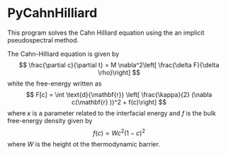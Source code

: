 # PyCahnHilliard
This program solves the Cahn Hilliard equation using the an implicit pseudospectral method. 

The Cahn-Hilliard equation is given by 
$$ \frac{\partial c}{\partial t} = M \nabla^2\left[ \frac{\delta F}{\delta \rho}\right] $$
white the free-energy written as 
$$ F[c] = \int \text{d}{\mathbf{r}} \left[ \frac{\kappa}{2} (\nabla c(\mathbf{r} ))^2 + f(c)\right] $$
where $\kappa$ is a parameter related to the interfacial energy and $f$ is the bulk free-energy density given by 
$$f(c) = W c^2(1-c)^2$$
where $W$ is the height ot the thermodynamic barrier. 
